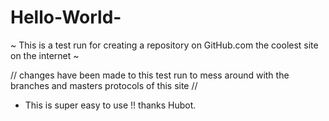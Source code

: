 # Hello-World-
~ This is a test run for creating a repository on GitHub.com the coolest site on the internet ~

// changes have been made to this test run to mess around with the branches and masters protocols of this site //
  - This is super easy to use !! thanks Hubot.
